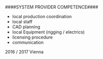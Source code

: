 ####SYSTEM PROVIDER COMPETENCE####

+ local production coordination
+ local staff
+ CAD  planning
+ local Equipment (rigging / electrics)
+ licensing procedure
+ communication

2016 / 2017 Vienna